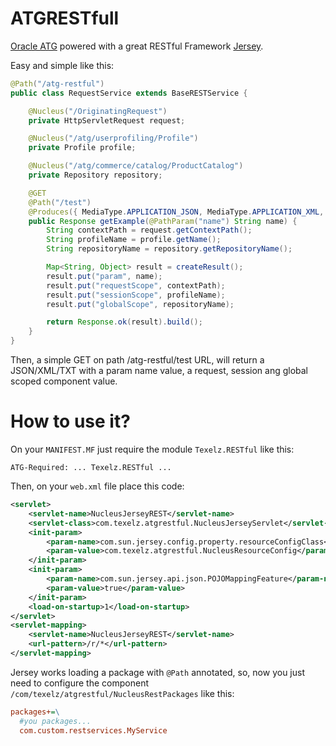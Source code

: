 ATGRESTfull
===========

[Oracle ATG](http://www.oracle.com/us/products/applications/commerce/atg/index.html) powered with a great RESTful Framework [Jersey](https://jersey.java.net/).

Easy and simple like this:

```Java
@Path("/atg-restful")
public class RequestService extends BaseRESTService {

    @Nucleus("/OriginatingRequest")
	private HttpServletRequest request;

	@Nucleus("/atg/userprofiling/Profile")
	private Profile profile;

	@Nucleus("/atg/commerce/catalog/ProductCatalog")
	private Repository repository;

	@GET
	@Path("/test")
	@Produces({ MediaType.APPLICATION_JSON, MediaType.APPLICATION_XML, MediaType.TEXT_PLAIN })
	public Response getExample(@PathParam("name") String name) {
		String contextPath = request.getContextPath();
		String profileName = profile.getName();
		String repositoryName = repository.getRepositoryName();

		Map<String, Object> result = createResult();
		result.put("param", name);
		result.put("requestScope", contextPath);
		result.put("sessionScope", profileName);
		result.put("globalScope", repositoryName);

		return Response.ok(result).build();
	}
}
```

Then, a simple GET on path /atg-restful/test URL, will return a JSON/XML/TXT with a param name value, a request, session ang global scoped component value.


How to use it?
===========

On your ```MANIFEST.MF``` just require the module ```Texelz.RESTful``` like this:
```
ATG-Required: ... Texelz.RESTful ...
```

Then, on your ```web.xml``` file place this code:

```XML
<servlet>
	<servlet-name>NucleusJerseyREST</servlet-name>
	<servlet-class>com.texelz.atgrestful.NucleusJerseyServlet</servlet-class>
	<init-param>
		<param-name>com.sun.jersey.config.property.resourceConfigClass</param-name>
		<param-value>com.texelz.atgrestful.NucleusResourceConfig</param-value>
	</init-param>
	<init-param>
		<param-name>com.sun.jersey.api.json.POJOMappingFeature</param-name>
		<param-value>true</param-value>
	</init-param>
	<load-on-startup>1</load-on-startup>
</servlet>
<servlet-mapping>
	<servlet-name>NucleusJerseyREST</servlet-name>
	<url-pattern>/r/*</url-pattern>
</servlet-mapping>
```

Jersey works loading a package with ```@Path``` annotated, so, now you just need to configure the component ```/com/texelz/atgrestful/NucleusRestPackages``` like this:

```INI
packages+=\
  #you packages...
  com.custom.restservices.MyService
```
